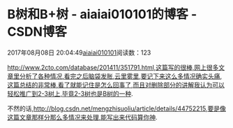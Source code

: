 # B树和B+树 - aiaiai010101的博客 - CSDN博客

2017年08月08日 20:04:49[aiaiai010101](https://me.csdn.net/aiaiai010101)阅读数：123


http://www.2cto.com/database/201411/351791.html,这篇写的很棒,网上很多文章里分析了各种情况,看完之后脑袋发胀,云里雾里,要记下来这么多情况确实头痛,这篇总结的非常棒,看了就能记住是怎么回事了,而且对删除部分的讲解我认为可以轻松推广到2-3树上,毕竟2-3树也是B树的一种.

不然的话,http://blog.csdn.net/mengzhisuoliu/article/details/44752215,要是像这篇文章那样分那么多情况来处理,能写出来代码算你神.

